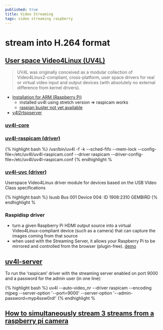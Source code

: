 ```yaml
---
published: true
title: Video Streaming
tags: video streaming raspberry
---
```

# stream into H.264 format

## [User space Video4Linux (UV4L)](http://www.linux-projects.org/uv4l/)
> UV4L was originally conceived as a modular collection of Video4Linux2-compliant, cross-platform, user space drivers for real or virtual video input and output devices (with absolutely no external difference from kernel drivers).

- [Installation for ARM (Raspberry Pi)](http://www.linux-projects.org/uv4l/installation/)
    - installed uv4l using stretch version => raspicam works
	- [raspian buster not yet available](https://blog.domski.pl/uv4l-on-raspberry-pi-running-debian-buster/)
- [v4l2rtspserver](https://github.com/mpromonet/v4l2rtspserver)

### [uv4l-core](https://www.linux-projects.org/documentation/uv4l-core/)

### [uv4l-raspicam (driver)]()
{% highlight bash %}
/usr/bin/uv4l -f -k --sched-fifo --mem-lock --config-file=/etc/uv4l/uv4l-raspicam.conf --driver raspicam --driver-config-file=/etc/uv4l/uv4l-raspicam.conf
{% endhighlight %

### [uv4l-uvc (driver)](https://www.linux-projects.org/documentation/uv4l-uvc/)
Userspace Video4Linux driver module for devices based on the USB VIdeo Class specifications

{% highlight bash %}
lsusb
Bus 001 Device 004: ID 1908:2310 GEMBIRD 
{% endhighlight %


### Raspidisp driver
- turn a given Raspberry Pi HDMI output source into a virtual Video4Linux-compliant device (such as a camera) that can capture the images coming from that source
- when used with the Streaming Server, it allows your Raspberry Pi to be mirrored and controlled from the browser (plugin-free). [demo](https://www.youtube.com/watch?v=wthS8TPk2DE&feature=youtu.be)

## [uv4l-server](https://www.linux-projects.org/documentation/uv4l-server/)
To run the ‘raspicam’ driver with the streaming server enabled
on port 9000 and a password for the admin user (in one line):

{% highlight bash %}
uv4l --auto-video_nr --driver raspicam --encoding mjpeg --server-option '--port=9000' --server-option '--admin-password=myp4ssw0rd!'
{% endhighlight %

## [How to simultaneously stream 3 streams from a raspberry pi camera](https://community.octoprint.org/t/how-to-simultaneously-stream-3-streams-from-a-raspberry-pi-camera/11330)
